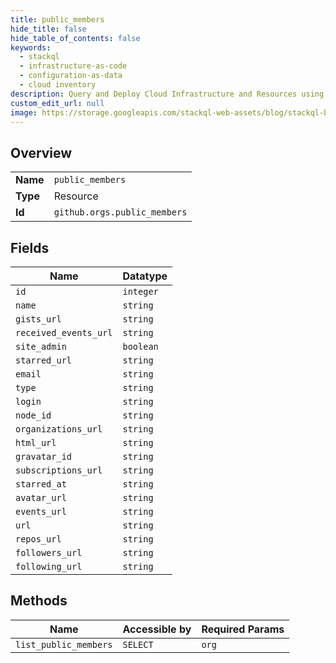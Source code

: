 ```yaml
---
title: public_members
hide_title: false
hide_table_of_contents: false
keywords:
  - stackql
  - infrastructure-as-code
  - configuration-as-data
  - cloud inventory
description: Query and Deploy Cloud Infrastructure and Resources using SQL
custom_edit_url: null
image: https://storage.googleapis.com/stackql-web-assets/blog/stackql-blog-post-featured-image.png
---
```

  
    

## Overview
<table><tbody>
<tr><td><b>Name</b></td><td><code>public_members</code></td></tr>
<tr><td><b>Type</b></td><td>Resource</td></tr>
<tr><td><b>Id</b></td><td><code>github.orgs.public_members</code></td></tr>
</tbody></table>

## Fields
| Name | Datatype |
| ---- | -------- |
| `id` | `integer` |
| `name` | `string` |
| `gists_url` | `string` |
| `received_events_url` | `string` |
| `site_admin` | `boolean` |
| `starred_url` | `string` |
| `email` | `string` |
| `type` | `string` |
| `login` | `string` |
| `node_id` | `string` |
| `organizations_url` | `string` |
| `html_url` | `string` |
| `gravatar_id` | `string` |
| `subscriptions_url` | `string` |
| `starred_at` | `string` |
| `avatar_url` | `string` |
| `events_url` | `string` |
| `url` | `string` |
| `repos_url` | `string` |
| `followers_url` | `string` |
| `following_url` | `string` |
## Methods
| Name | Accessible by | Required Params |
| ---- | ------------- | --------------- |
| `list_public_members` | `SELECT` | `org` |
